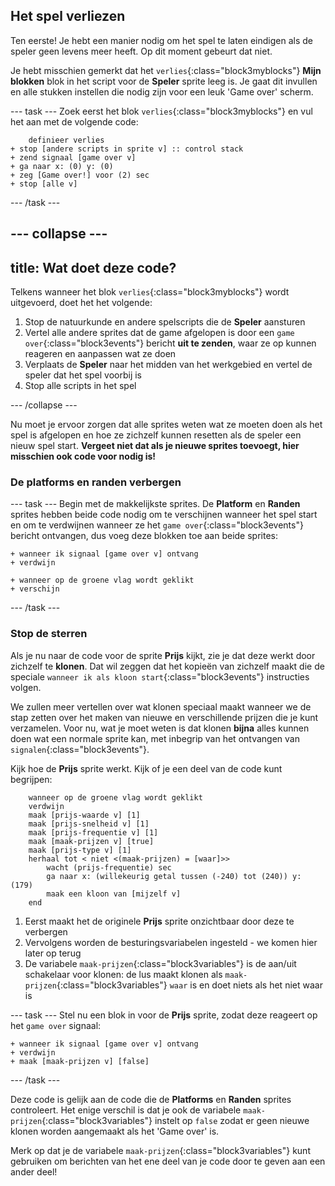 ## Het spel verliezen

Ten eerste! Je hebt een manier nodig om het spel te laten eindigen als de speler geen levens meer heeft. Op dit moment gebeurt dat niet.

Je hebt misschien gemerkt dat het `verlies`{:class="block3myblocks"} **Mijn blokken** blok in het script voor de **Speler** sprite leeg is. Je gaat dit invullen en alle stukken instellen die nodig zijn voor een leuk 'Game over' scherm.

\--- task \--- Zoek eerst het blok `verlies`{:class="block3myblocks"} en vul het aan met de volgende code:

```blocks3
    definieer verlies
+ stop [andere scripts in sprite v] :: control stack
+ zend signaal [game over v]
+ ga naar x: (0) y: (0)
+ zeg [Game over!] voor (2) sec
+ stop [alle v]
```

\--- /task \---

## \--- collapse \---

## title: Wat doet deze code?

Telkens wanneer het blok `verlies`{:class="block3myblocks"} wordt uitgevoerd, doet het het volgende:

1. Stop de natuurkunde en andere spelscripts die de **Speler** aansturen
2. Vertel alle andere sprites dat de game afgelopen is door een `game over`{:class="block3events"} bericht **uit te zenden**, waar ze op kunnen reageren en aanpassen wat ze doen
3. Verplaats de **Speler** naar het midden van het werkgebied en vertel de speler dat het spel voorbij is
4. Stop alle scripts in het spel

\--- /collapse \---

Nu moet je ervoor zorgen dat alle sprites weten wat ze moeten doen als het spel is afgelopen en hoe ze zichzelf kunnen resetten als de speler een nieuw spel start. **Vergeet niet dat als je nieuwe sprites toevoegt, hier misschien ook code voor nodig is!**

### De platforms en randen verbergen

\--- task \--- Begin met de makkelijkste sprites. De **Platform** en **Randen** sprites hebben beide code nodig om te verschijnen wanneer het spel start en om te verdwijnen wanneer ze het `game over`{:class="block3events"} bericht ontvangen, dus voeg deze blokken toe aan beide sprites:

```blocks3
+ wanneer ik signaal [game over v] ontvang
+ verdwijn
```

```blocks3
+ wanneer op de groene vlag wordt geklikt
+ verschijn
```

\--- /task \---

### Stop de sterren

Als je nu naar de code voor de sprite **Prijs** kijkt, zie je dat deze werkt door zichzelf te **klonen**. Dat wil zeggen dat het kopieën van zichzelf maakt die de speciale `wanneer ik als kloon start`{:class="block3events"} instructies volgen.

We zullen meer vertellen over wat klonen speciaal maakt wanneer we de stap zetten over het maken van nieuwe en verschillende prijzen die je kunt verzamelen. Voor nu, wat je moet weten is dat klonen **bijna** alles kunnen doen wat een normale sprite kan, met inbegrip van het ontvangen van `signalen`{:class="block3events"}.

Kijk hoe de **Prijs** sprite werkt. Kijk of je een deel van de code kunt begrijpen:

```blocks3
    wanneer op de groene vlag wordt geklikt
    verdwijn
    maak [prijs-waarde v] [1]
    maak [prijs-snelheid v] [1]
    maak [prijs-frequentie v] [1]
    maak [maak-prijzen v] [true]
    maak [prijs-type v] [1]
    herhaal tot < niet <(maak-prijzen) = [waar]>>
        wacht (prijs-frequentie) sec
        ga naar x: (willekeurig getal tussen (-240) tot (240)) y: (179)
        maak een kloon van [mijzelf v]
    end
```

1. Eerst maakt het de originele **Prijs** sprite onzichtbaar door deze te verbergen
2. Vervolgens worden de besturingsvariabelen ingesteld - we komen hier later op terug
3. De variabele `maak-prijzen`{:class="block3variables"} is de aan/uit schakelaar voor klonen: de lus maakt klonen als `maak-prijzen`{:class="block3variables"} `waar` is en doet niets als het niet waar is

\--- task \--- Stel nu een blok in voor de **Prijs** sprite, zodat deze reageert op het `game over` signaal:

```blocks3
+ wanneer ik signaal [game over v] ontvang
+ verdwijn
+ maak [maak-prijzen v] [false]
```

\--- /task \---

Deze code is gelijk aan de code die de **Platforms** en **Randen** sprites controleert. Het enige verschil is dat je ook de variabele `maak-prijzen`{:class="block3variables"} instelt op `false` zodat er geen nieuwe klonen worden aangemaakt als het 'Game over' is.

Merk op dat je de variabele `maak-prijzen`{:class="block3variables"} kunt gebruiken om berichten van het ene deel van je code door te geven aan een ander deel!